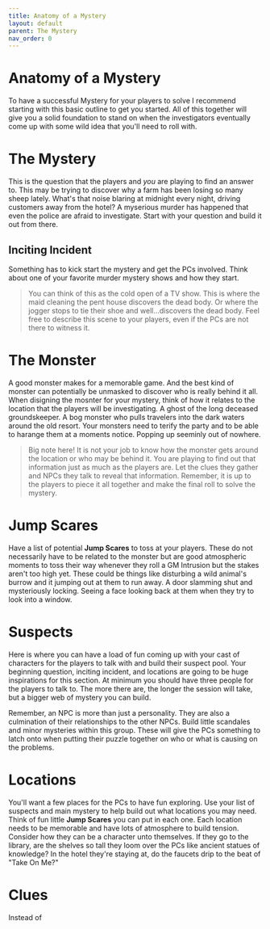 ```yaml
---
title: Anatomy of a Mystery
layout: default
parent: The Mystery
nav_order: 0
---
```

# Anatomy of a Mystery
To have a successful Mystery for your players to solve I recommend starting with this basic outline to get you started. All of this together will give you a solid foundation to stand on when the investigators eventually come up with some wild idea that you'll need to roll with.

# The Mystery
This is the question that the players and *you* are playing to find an answer to. This may be trying to discover why a farm has been losing so many sheep lately. What's that noise blaring at midnight every night, driving customers away from the hotel? A myserious murder has happened that even the police are afraid to investigate. Start with your question and build it out from there.

## Inciting Incident
Something has to kick start the mystery and get the PCs involved. Think about one of your favorite murder mystery shows and how they start. 

> You can think of this as the cold open of a TV show. This is where the maid cleaning the pent house discovers the dead body. Or where the jogger stops to tie their shoe and well...discovers the dead body. Feel free to describe this scene to your players, even if the PCs are not there to witness it.

# The Monster
A good monster makes for a memorable game. And the best kind of monster can potentially be unmasked to discover who is really behind it all. When disigning the mosnter for your mystery, think of how it relates to the location that the players will be investigating. A ghost of the long deceased groundskeeper. A bog monster who pulls travelers into the dark waters around the old resort. Your monsters need to terify the party and to be able to harange them at a moments notice. Popping up seeminly out of nowhere.

> Big note here! It is not your job to know how the monster gets around the location or who may be behind it. You are playing to find out that information just as much as the players are. Let the clues they gather and NPCs they talk to reveal that information. Remember, it is up to the players to piece it all together and make the final roll to solve the mystery.

# Jump Scares
Have a list of potential **Jump Scares** to toss at your players. These do not necessarily have to be related to the monster but are good atmospheric moments to toss their way whenever they roll a GM Intrusion but the stakes aren't too high yet. These could be things like disturbing a wild animal's burrow and it jumping out at them to run away. A door slamming shut and mysteriously locking. Seeing a face looking back at them when they try to look into a window.

# Suspects
Here is where you can have a load of fun coming up with your cast of characters for the players to talk with and build their suspect pool. Your beginning question, inciting incident, and locations are going to be huge inspirations for this section. At minimum you should have three people for the players to talk to. The more there are, the longer the session will take, but a bigger web of mystery you can build.

Remember, an NPC is more than just a personality. They are also a culmination of their relationships to the other NPCs. Build little scandales and minor mysteries within this group. These will give the PCs something to latch onto when putting their puzzle together on who or what is causing on the problems.

# Locations
You'll want a few places for the PCs to have fun exploring. Use your list of suspects and main mystery to help build out what locations you may need. Think of fun little **Jump Scares** you can put in each one. Each location needs to be memorable and have lots of atmosphere to build tension. Consider how they can be a character unto themselves. If they go to the library, are the shelves so tall they loom over the PCs like ancient statues of knowledge? In the hotel they're staying at, do the faucets drip to the beat of "Take On Me?"

# Clues
Instead of 
